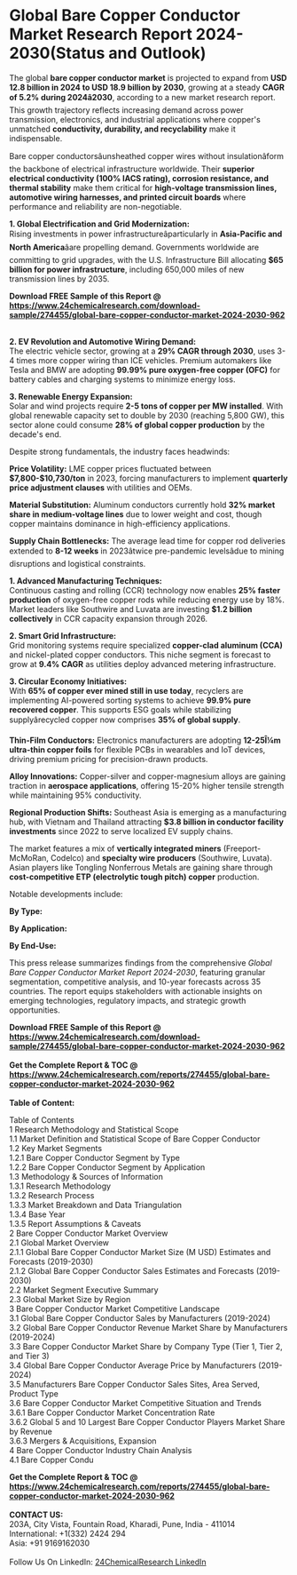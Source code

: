 <h1>Global Bare Copper Conductor Market Research Report 2024-2030(Status and Outlook)</h1><p>The global <strong>bare copper conductor market</strong> is projected to expand from <strong>USD 12.8 billion in 2024 to USD 18.9 billion by 2030</strong>, growing at a steady <strong>CAGR of 5.2% during 2024â2030</strong>, according to a new market research report. This growth trajectory reflects increasing demand across power transmission, electronics, and industrial applications where copper's unmatched <strong>conductivity, durability, and recyclability</strong> make it indispensable.</p><p>Bare copper conductorsâunsheathed copper wires without insulationâform the backbone of electrical infrastructure worldwide. Their <strong>superior electrical conductivity (100% IACS rating), corrosion resistance, and thermal stability</strong> make them critical for <strong>high-voltage transmission lines, automotive wiring harnesses, and printed circuit boards</strong> where performance and reliability are non-negotiable.</p><p><strong>1. Global Electrification and Grid Modernization:</strong><br>
Rising investments in power infrastructureâparticularly in <strong>Asia-Pacific and North America</strong>âare propelling demand. Governments worldwide are committing to grid upgrades, with the U.S. Infrastructure Bill allocating <strong>$65 billion for power infrastructure</strong>, including 650,000 miles of new transmission lines by 2035.</p><div><b>Download FREE Sample of this Report @ 
            <a href="https://www.24chemicalresearch.com/download-sample/274455/global-bare-copper-conductor-market-2024-2030-962">
            https://www.24chemicalresearch.com/download-sample/274455/global-bare-copper-conductor-market-2024-2030-962</a></b></div><br><p><strong>2. EV Revolution and Automotive Wiring Demand:</strong><br>
The electric vehicle sector, growing at a <strong>29% CAGR through 2030</strong>, uses 3-4 times more copper wiring than ICE vehicles. Premium automakers like Tesla and BMW are adopting <strong>99.99% pure oxygen-free copper (OFC)</strong> for battery cables and charging systems to minimize energy loss.</p><p><strong>3. Renewable Energy Expansion:</strong><br>
Solar and wind projects require <strong>2-5 tons of copper per MW installed</strong>. With global renewable capacity set to double by 2030 (reaching 5,800 GW), this sector alone could consume <strong>28% of global copper production</strong> by the decade's end.</p><p>Despite strong fundamentals, the industry faces headwinds:</p><p><strong>Price Volatility:</strong> LME copper prices fluctuated between <strong>$7,800-$10,730/ton</strong> in 2023, forcing manufacturers to implement <strong>quarterly price adjustment clauses</strong> with utilities and OEMs.</p><p><strong>Material Substitution:</strong> Aluminum conductors currently hold <strong>32% market share in medium-voltage lines</strong> due to lower weight and cost, though copper maintains dominance in high-efficiency applications.</p><p><strong>Supply Chain Bottlenecks:</strong> The average lead time for copper rod deliveries extended to <strong>8-12 weeks</strong> in 2023âtwice pre-pandemic levelsâdue to mining disruptions and logistical constraints.</p><p><strong>1. Advanced Manufacturing Techniques:</strong><br>
Continuous casting and rolling (CCR) technology now enables <strong>25% faster production</strong> of oxygen-free copper rods while reducing energy use by 18%. Market leaders like Southwire and Luvata are investing <strong>$1.2 billion collectively</strong> in CCR capacity expansion through 2026.</p><p><strong>2. Smart Grid Infrastructure:</strong><br>
Grid monitoring systems require specialized <strong>copper-clad aluminum (CCA)</strong> and nickel-plated copper conductors. This niche segment is forecast to grow at <strong>9.4% CAGR</strong> as utilities deploy advanced metering infrastructure.</p><p><strong>3. Circular Economy Initiatives:</strong><br>
With <strong>65% of copper ever mined still in use today</strong>, recyclers are implementing AI-powered sorting systems to achieve <strong>99.9% pure recovered copper</strong>. This supports ESG goals while stabilizing supplyârecycled copper now comprises <strong>35% of global supply</strong>.</p><p><strong>Thin-Film Conductors:</strong> Electronics manufacturers are adopting <strong>12-25Î¼m ultra-thin copper foils</strong> for flexible PCBs in wearables and IoT devices, driving premium pricing for precision-drawn products.</p><p><strong>Alloy Innovations:</strong> Copper-silver and copper-magnesium alloys are gaining traction in <strong>aerospace applications</strong>, offering 15-20% higher tensile strength while maintaining 95% conductivity.</p><p><strong>Regional Production Shifts:</strong> Southeast Asia is emerging as a manufacturing hub, with Vietnam and Thailand attracting <strong>$3.8 billion in conductor facility investments</strong> since 2022 to serve localized EV supply chains.</p><p>The market features a mix of <strong>vertically integrated miners</strong> (Freeport-McMoRan, Codelco) and <strong>specialty wire producers</strong> (Southwire, Luvata). Asian players like Tongling Nonferrous Metals are gaining share through <strong>cost-competitive ETP (electrolytic tough pitch) copper</strong> production.</p><p>Notable developments include:</p><p><strong>By Type:</strong></p><p><strong>By Application:</strong></p><p><strong>By End-Use:</strong></p><p>This press release summarizes findings from the comprehensive <em>Global Bare Copper Conductor Market Report 2024-2030</em>, featuring granular segmentation, competitive analysis, and 10-year forecasts across 35 countries. The report equips stakeholders with actionable insights on emerging technologies, regulatory impacts, and strategic growth opportunities.</p><div><b>Download FREE Sample of this Report @ 
            <a href="https://www.24chemicalresearch.com/download-sample/274455/global-bare-copper-conductor-market-2024-2030-962">
            https://www.24chemicalresearch.com/download-sample/274455/global-bare-copper-conductor-market-2024-2030-962</a></b></div><br><div><b>Get the Complete Report & TOC @ 
            <a href="https://www.24chemicalresearch.com/reports/274455/global-bare-copper-conductor-market-2024-2030-962">
            https://www.24chemicalresearch.com/reports/274455/global-bare-copper-conductor-market-2024-2030-962</a></b></div><br>
            <b>Table of Content:</b><p>Table of Contents<br />
1 Research Methodology and Statistical Scope<br />
1.1 Market Definition and Statistical Scope of Bare Copper Conductor<br />
1.2 Key Market Segments<br />
1.2.1 Bare Copper Conductor Segment by Type<br />
1.2.2 Bare Copper Conductor Segment by Application<br />
1.3 Methodology & Sources of Information<br />
1.3.1 Research Methodology<br />
1.3.2 Research Process<br />
1.3.3 Market Breakdown and Data Triangulation<br />
1.3.4 Base Year<br />
1.3.5 Report Assumptions & Caveats<br />
2 Bare Copper Conductor Market Overview<br />
2.1 Global Market Overview<br />
2.1.1 Global Bare Copper Conductor Market Size (M USD) Estimates and Forecasts (2019-2030)<br />
2.1.2 Global Bare Copper Conductor Sales Estimates and Forecasts (2019-2030)<br />
2.2 Market Segment Executive Summary<br />
2.3 Global Market Size by Region<br />
3 Bare Copper Conductor Market Competitive Landscape<br />
3.1 Global Bare Copper Conductor Sales by Manufacturers (2019-2024)<br />
3.2 Global Bare Copper Conductor Revenue Market Share by Manufacturers (2019-2024)<br />
3.3 Bare Copper Conductor Market Share by Company Type (Tier 1, Tier 2, and Tier 3)<br />
3.4 Global Bare Copper Conductor Average Price by Manufacturers (2019-2024)<br />
3.5 Manufacturers Bare Copper Conductor Sales Sites, Area Served, Product Type<br />
3.6 Bare Copper Conductor Market Competitive Situation and Trends<br />
3.6.1 Bare Copper Conductor Market Concentration Rate<br />
3.6.2 Global 5 and 10 Largest Bare Copper Conductor Players Market Share by Revenue<br />
3.6.3 Mergers & Acquisitions, Expansion<br />
4 Bare Copper Conductor Industry Chain Analysis<br />
4.1 Bare Copper Condu</p><div><b>Get the Complete Report & TOC @ 
            <a href="https://www.24chemicalresearch.com/reports/274455/global-bare-copper-conductor-market-2024-2030-962">
            https://www.24chemicalresearch.com/reports/274455/global-bare-copper-conductor-market-2024-2030-962</a></b></div><br><b>CONTACT US:</b><br>
            203A, City Vista, Fountain Road, Kharadi, Pune, India - 411014<br>
            International: +1(332) 2424 294<br>
            Asia: +91 9169162030 <br><br>
            Follow Us On LinkedIn: <a href="https://www.linkedin.com/company/24chemicalresearch/">24ChemicalResearch LinkedIn</a>